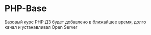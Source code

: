 # PHP-Base
Базовый курс PHP
ДЗ будет добавлено в ближайшее время, долго качал и устанавливал Open Server
